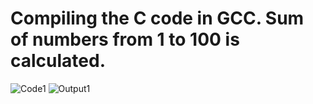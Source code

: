 # Compiling the C code in GCC. Sum of numbers from 1 to 100 is calculated.
![Code1](https://github.com/user-attachments/assets/2639d3fa-5d2c-44f5-a0ba-e357e939eb47)
![Output1](https://github.com/user-attachments/assets/736f211b-c923-4118-85e3-9765bf240517)

